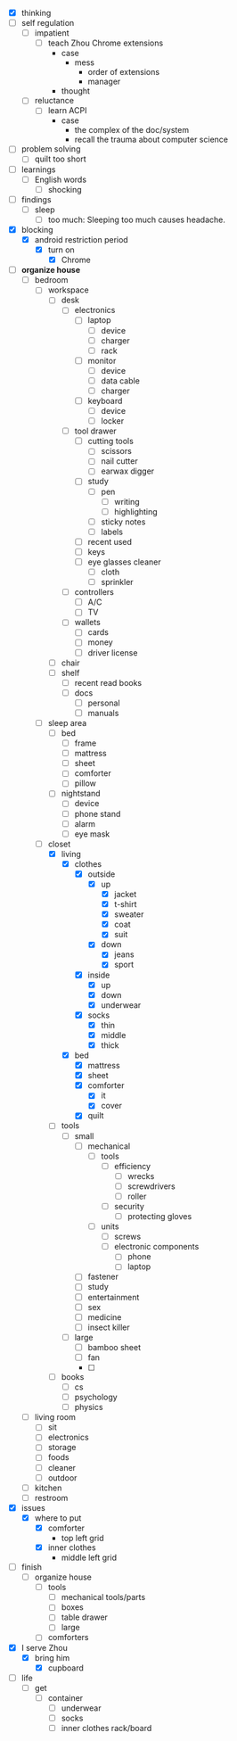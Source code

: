 - [x] thinking
- [ ] self regulation
    - [ ] impatient
        - [ ] teach Zhou Chrome extensions
            - case
                - mess
                    - order of extensions
                    - manager
            - thought
    - [ ] reluctance
        - [ ] learn ACPI
            - case
                - the complex of the doc/system
                - recall the trauma about computer science
- [ ] problem solving
    - [ ] quilt too short
- [ ] learnings
    - [ ] English words
        - [ ] shocking
- [ ] findings
    - [ ] sleep
        - [ ] too much: Sleeping too much causes headache.
- [x] blocking
    - [x] android restriction period
        - [x] turn on
            - [x] Chrome
- [ ] **organize house**
    - [ ] bedroom
        - [ ] workspace
            - [ ] desk
                - [ ] electronics
                    - [ ] laptop
                        - [ ] device
                        - [ ] charger
                        - [ ] rack
                    - [ ] monitor
                        - [ ] device
                        - [ ] data cable
                        - [ ] charger
                    - [ ] keyboard
                        - [ ] device
                        - [ ] locker
                - [ ] tool drawer
                    - [ ] cutting tools
                        - [ ] scissors
                        - [ ] nail cutter
                        - [ ] earwax digger
                    - [ ] study
                        - [ ] pen
                            - [ ] writing
                            - [ ] highlighting
                        - [ ] sticky notes
                        - [ ] labels
                    - [ ] recent used
                    - [ ] keys
                    - [ ] eye glasses cleaner
                        - [ ] cloth
                        - [ ] sprinkler
                - [ ] controllers
                    - [ ] A/C
                    - [ ] TV
                - [ ] wallets
                    - [ ] cards
                    - [ ] money
                    - [ ] driver license
            - [ ] chair
            - [ ] shelf
                - [ ] recent read books
                - [ ] docs
                    - [ ] personal
                    - [ ] manuals
        - [ ] sleep area
            - [ ] bed
                - [ ] frame
                - [ ] mattress
                - [ ] sheet
                - [ ] comforter
                - [ ] pillow
            - [ ] nightstand
                - [ ] device
                - [ ] phone stand
                - [ ] alarm
                - [ ] eye mask
        - [ ] closet
            - [x] living
                - [x] clothes
                    - [x] outside
                        - [x] up
                            - [x] jacket
                            - [x] t-shirt
                            - [x] sweater
                            - [x] coat
                            - [x] suit
                        - [x] down
                            - [x] jeans
                            - [x] sport
                    - [x] inside
                        - [x] up
                        - [x] down
                        - [x] underwear
                    - [x] socks
                        - [x] thin
                        - [x] middle
                        - [x] thick
                - [x] bed
                    - [x] mattress
                    - [x] sheet
                    - [x] comforter
                        - [x] it
                        - [x] cover
                    - [x] quilt
            - [ ] tools
                - [ ] small
                    - [ ] mechanical
                        - [ ] tools
                            - [ ] efficiency
                                - [ ] wrecks
                                - [ ] screwdrivers
                                - [ ] roller
                            - [ ] security
                                - [ ] protecting gloves
                        - [ ] units
                            - [ ] screws
                            - [ ] electronic components
                                - [ ] phone
                                - [ ] laptop
                    - [ ] fastener
                    - [ ] study
                    - [ ] entertainment
                    - [ ] sex
                    - [ ] medicine
                    - [ ] insect killer
                - [ ] large
                    - [ ] bamboo sheet
                    - [ ] fan
                    - [ ] 
            - [ ] books
                - [ ] cs
                - [ ] psychology
                - [ ] physics
    - [ ] living room
        - [ ] sit
        - [ ] electronics
        - [ ] storage
        - [ ] foods
        - [ ] cleaner
        - [ ] outdoor
    - [ ] kitchen
    - [ ] restroom
- [x] issues
    - [x] where to put
        - [x] comforter
            - top left grid
        - [x] inner clothes
            - middle left grid 
- [ ] finish
    - [ ] organize house
        - [ ] tools
            - [ ] mechanical tools/parts
            - [ ] boxes
            - [ ] table drawer
            - [ ] large
        - [ ] comforters
- [x] I serve Zhou
    - [x] bring him
        - [x] cupboard
- [ ] life
    - [ ] get
        - [ ] container
            - [ ] underwear
            - [ ] socks
            - [ ] inner clothes rack/board